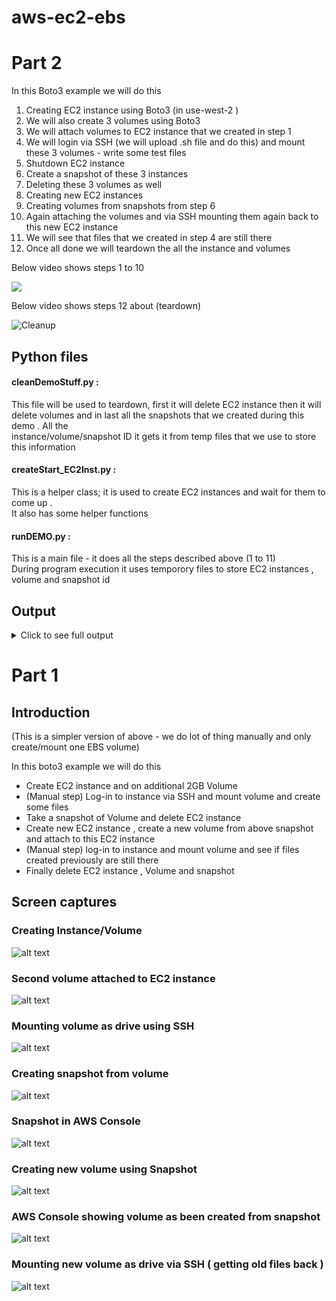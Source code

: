 # aws-ec2-ebs
# Part 2 

  In this Boto3 example we will do this 
  
  1) Creating EC2 instance using Boto3 (in use-west-2 )
2) We will also create 3 volumes using Boto3 
3) We will attach volumes to EC2 instance that we created in step 1 
4) We will login via SSH (we will upload .sh file and do this) and mount these 3 volumes - write some test files 
5) Shutdown EC2 instance 
6) Create a snapshot of these 3 instances 
7) Deleting these 3 volumes as well 
8) Creating new EC2 instances 
9) Creating volumes from snapshots from step 6 
10) Again attaching the volumes and via SSH mounting them again back to this new EC2 instance 
11) We will see that files that we created in step 4 are still there
12) Once all done we will teardown the all the instance and volumes 

Below video shows steps 1 to 10

[![](http://img.youtube.com/vi/qSnlbtMrUKk/0.jpg)](http://www.youtube.com/watch?v=qSnlbtMrUKk "EC2 EBS Volume demo ")

Below video shows steps 12 about (teardown) 

![Cleanup](https://github.com/ishswar/aws-ec2-ebs/blob/master/ec2_ebs_part_2/images/aws_ec2_ebs_cleanup.gif?raw=true)

## Python files

#### cleanDemoStuff.py :   

This file will be used to teardown, first it will delete EC2 instance then it will  
                    delete volumes and in last all the snapshots that we created during this demo . All the   
                    instance/volume/snapshot ID it gets it from temp files that we use to store this information  

#### createStart_EC2Inst.py :  

This is a helper class; it is used to create EC2 instances and wait for them to come up .  
It also has some helper functions    

#### runDEMO.py :  

This is a main file - it does all the steps described above (1 to 11)  
During program execution it uses temporory files to store EC2 instances , volume and snapshot id  

## Output

<details>
  <summary>Click to see full output</summary>
#### yes, even hidden code blocks!

```bash
➜  ec2_ebs_part_2 git:(master) ✗ ./runDEMO.py
2019-08-29 14:48:11 =========================== Creating EC2 instance ============================
2019-08-29 14:48:12 EC2 instance has been created with ID : i-05e3a81e15d4dd5b3
  Now ... Waiting for instance to enter running state
2019-08-29 14:48:35 Instance is running now waiting for it to initialized
2019-08-29 14:48:35 Instance status : initializing
2019-08-29 14:49:21 Instance status : initializing
2019-08-29 14:50:06 Instance status : initializing
2019-08-29 14:50:51 Instance status : ok
2019-08-29 14:50:51 Checking if instance has Public IP - else we will wait for it be assigned
2019-08-29 14:50:51 Public IP assigned to this instance is: 34.213.241.250
2019-08-29 14:50:51 ============= Creating EBS volumes and attaching to EC2 instance =============
2019-08-29 14:50:51 [VOL-0]created 2 gig volume in azone us-west-2b volumeId=vol-0be26bfc21cf6f834
2019-08-29 14:50:51 [VOL-0]volume state=creating
2019-08-29 14:50:51 [VOL-0]volume state = creating
2019-08-29 14:50:51 [VOL-0]Volume is not ready
2019-08-29 14:50:53 [VOL-0]volume state = creating
2019-08-29 14:50:53 [VOL-0]Volume is not ready
2019-08-29 14:50:55 [VOL-0]volume state = creating
2019-08-29 14:50:55 [VOL-0]Volume is not ready
2019-08-29 14:50:58 [VOL-0]volume state = available
2019-08-29 14:50:58 [VOL-0]attached volume to EC2 instance
2019-08-29 14:50:58 [VOL-0]volume_id :vol-0be26bfc21cf6f834 has been saved to file: ./tempfiles/volumeidfile0
2019-08-29 14:50:58

2019-08-29 14:50:58 [VOL-1]created 2 gig volume in azone us-west-2b volumeId=vol-09211645e89e451a3
2019-08-29 14:50:58 [VOL-1]volume state=creating
2019-08-29 14:50:58 [VOL-1]volume state = creating
2019-08-29 14:50:58 [VOL-1]Volume is not ready
2019-08-29 14:51:00 [VOL-1]volume state = creating
2019-08-29 14:51:00 [VOL-1]Volume is not ready
2019-08-29 14:51:02 [VOL-1]volume state = available
2019-08-29 14:51:03 [VOL-1]attached volume to EC2 instance
2019-08-29 14:51:03 [VOL-1]volume_id :vol-09211645e89e451a3 has been saved to file: ./tempfiles/volumeidfile1
2019-08-29 14:51:03

2019-08-29 14:51:03 [VOL-2]created 2 gig volume in azone us-west-2b volumeId=vol-011d7d3acd61c88b7
2019-08-29 14:51:03 [VOL-2]volume state=creating
2019-08-29 14:51:03 [VOL-2]volume state = creating
2019-08-29 14:51:03 [VOL-2]Volume is not ready
2019-08-29 14:51:05 [VOL-2]volume state = creating
2019-08-29 14:51:05 [VOL-2]Volume is not ready
2019-08-29 14:51:07 [VOL-2]volume state = creating
2019-08-29 14:51:07 [VOL-2]Volume is not ready
2019-08-29 14:51:09 [VOL-2]volume state = available
2019-08-29 14:51:10 [VOL-2]attached volume to EC2 instance
2019-08-29 14:51:10 [VOL-2]volume_id :vol-011d7d3acd61c88b7 has been saved to file: ./tempfiles/volumeidfile2
2019-08-29 14:51:10

2019-08-29 14:51:10 ======================= Adding volumes to EC2 instance =======================
2019-08-29 14:51:10 Uploading Sell script that will create disk (form volumes) and map it to drive
2019-08-29 14:51:10 Command we are using is
scp -i ../../../../../AWS/ubuntuvm/pshah2019v2.pem /Users/pshah1/DevOps/AWS/ubuntuvm/aws-cli/w8/ec2_ebs_part_2/scripts/mapEBStoDriver.sh ec2-user@34.213.241.250:~
Warning: Permanently added '34.213.241.250' (ECDSA) to the list of known hosts.
mapEBStoDriver.sh                                                                                                                                                                                         100% 2478    89.3KB/s   00:00
2019-08-29 14:51:10 Now we will run above shell script (via SSH) to create mapping
 Command we are using is
ssh -i ../../../../../AWS/ubuntuvm/pshah2019v2.pem ec2-user@34.213.241.250 "./mapEBStoDriver.sh /dev/sdf /dev/sdg /dev/sdh"
List of partitions
major minor  #blocks  name

 202        0    8388608 xvda
 202        1    8386543 xvda1
 202       80    2097152 xvdf
 202       96    2097152 xvdg
output of lsblk
NAME    MAJ:MIN RM SIZE RO TYPE MOUNTPOINT
xvda    202:0    0   8G  0 disk
└─xvda1 202:1    0   8G  0 part /
xvdf    202:80   0   2G  0 disk
xvdg    202:96   0   2G  0 disk
################ About to map 3 devices [/dev/sdf /dev/sdg /dev/sdh] to respetive drives #######################
[/dev/sdf] starting to work on device: /dev/sdf
[/dev/sdf] About to map device /dev/sdf as /mnt/data-store_0
[/dev/sdf] check data on device /dev/sdf
/dev/sdf: symbolic link to xvdf
[/dev/sdf] listing deviceName
/dev/sdf
[/dev/sdf] About to make a file system on device /dev/sdf , we will use ext4 file format
mke2fs 1.43.5 (04-Aug-2017)
Creating filesystem with 524288 4k blocks and 131072 inodes
Filesystem UUID: b24cc03d-581a-43b4-97b2-9308612b5ad2
Superblock backups stored on blocks:
	32768, 98304, 163840, 229376, 294912

Allocating group tables: done
Writing inode tables: done
Creating journal (16384 blocks): done
Writing superblocks and filesystem accounting information: done

[/dev/sdf] Now lets mount /dev/sdf to drive /mnt/data-store_0
[/dev/sdf] CD in to new drive and create a sample file
[/dev/sdf] output of file that we just wrote
[/dev/sdf] ---------- START of file content ---------
        This is a sample text for file /dev/sdf on mapped driver /mnt/data-store_0
[/dev/sdf] ---------- END of file content --------




[/dev/sdg] starting to work on device: /dev/sdg
[/dev/sdg] About to map device /dev/sdg as /mnt/data-store_1
[/dev/sdg] check data on device /dev/sdg
/dev/sdg: symbolic link to xvdg
[/dev/sdg] listing deviceName
/dev/sdg
[/dev/sdg] About to make a file system on device /dev/sdg , we will use ext4 file format
mke2fs 1.43.5 (04-Aug-2017)
Creating filesystem with 524288 4k blocks and 131072 inodes
Filesystem UUID: 236fc820-8aa8-4e89-8d2c-1301425d240d
Superblock backups stored on blocks:
	32768, 98304, 163840, 229376, 294912

Allocating group tables: done
Writing inode tables: done
Creating journal (16384 blocks): done
Writing superblocks and filesystem accounting information: done

[/dev/sdg] Now lets mount /dev/sdg to drive /mnt/data-store_1
[/dev/sdg] CD in to new drive and create a sample file
[/dev/sdg] output of file that we just wrote
[/dev/sdg] ---------- START of file content ---------
        This is a sample text for file /dev/sdg on mapped driver /mnt/data-store_1
[/dev/sdg] ---------- END of file content --------




[/dev/sdh] starting to work on device: /dev/sdh
[/dev/sdh] About to map device /dev/sdh as /mnt/data-store_2
[/dev/sdh] check data on device /dev/sdh
/dev/sdh: symbolic link to xvdh
[/dev/sdh] listing deviceName
/dev/sdh
[/dev/sdh] About to make a file system on device /dev/sdh , we will use ext4 file format
mke2fs 1.43.5 (04-Aug-2017)
Creating filesystem with 524288 4k blocks and 131072 inodes
Filesystem UUID: 97e243ef-d4bd-41b6-8496-cbf243040e66
Superblock backups stored on blocks:
	32768, 98304, 163840, 229376, 294912

Allocating group tables: done
Writing inode tables: done
Creating journal (16384 blocks): done
Writing superblocks and filesystem accounting information: done

[/dev/sdh] Now lets mount /dev/sdh to drive /mnt/data-store_2
[/dev/sdh] CD in to new drive and create a sample file
[/dev/sdh] output of file that we just wrote
[/dev/sdh] ---------- START of file content ---------
        This is a sample text for file /dev/sdh on mapped driver /mnt/data-store_2
[/dev/sdh] ---------- END of file content --------




################ END OF device mapping #######################
All Mounting done lets see if it get listed in df command
Filesystem     Type     1K-blocks    Used Available Use% Mounted on
devtmpfs       devtmpfs    494100      72    494028   1% /dev
tmpfs          tmpfs       504748       0    504748   0% /dev/shm
/dev/xvda1     ext4       8189348 1129424   6959676  14% /
/dev/xvdf      ext4       1998672    6148   1871284   1% /mnt/data-store_0
/dev/xvdg      ext4       1998672    6148   1871284   1% /mnt/data-store_1
/dev/xvdh      ext4       1998672    6148   1871284   1% /mnt/data-store_2
2019-08-29 14:51:13 Now we will log-in again via SSH and check if files exists
 Command we are using is
ssh -i ../../../../../AWS/ubuntuvm/pshah2019v2.pem ec2-user@34.213.241.250 "ls -la /mnt/data-store_*"
/mnt/data-store_0:
total 28
drwxrwxrwx 3 root     root      4096 Aug 29 21:51 .
drwxr-xr-x 5 root     root      4096 Aug 29 21:51 ..
drwx------ 2 root     root     16384 Aug 29 21:51 lost+found
-rw-rw-r-- 1 ec2-user ec2-user    83 Aug 29 21:51 testFile_0.txt

/mnt/data-store_1:
total 28
drwxrwxrwx 3 root     root      4096 Aug 29 21:51 .
drwxr-xr-x 5 root     root      4096 Aug 29 21:51 ..
drwx------ 2 root     root     16384 Aug 29 21:51 lost+found
-rw-rw-r-- 1 ec2-user ec2-user    83 Aug 29 21:51 testFile_1.txt

/mnt/data-store_2:
total 28
drwxrwxrwx 3 root     root      4096 Aug 29 21:51 .
drwxr-xr-x 5 root     root      4096 Aug 29 21:51 ..
drwx------ 2 root     root     16384 Aug 29 21:51 lost+found
-rw-rw-r-- 1 ec2-user ec2-user    83 Aug 29 21:51 testFile_2.txt
2019-08-29 14:51:14 Sleeping 40 seconds so linux/OS can flush data to EBS before we take a snapshots
2019-08-29 14:51:54 ====================== will create snapshot of volumes =======================
2019-08-29 14:51:54 Creating snapshot for volume: vol-0be26bfc21cf6f834
2019-08-29 14:51:54 Created snapshot name=ucsc-aws-class-1753071,id=snap-0cff51451a59700c0
2019-08-29 14:51:54 wrote snapshot-id into file: ./tempfiles/snapshotid0
2019-08-29 14:51:54 Creating snapshot for volume: vol-09211645e89e451a3
2019-08-29 14:51:54 Created snapshot name=ucsc-aws-class-9099504,id=snap-02319784844cbe3bc
2019-08-29 14:51:54 wrote snapshot-id into file: ./tempfiles/snapshotid1
2019-08-29 14:51:55 Creating snapshot for volume: vol-011d7d3acd61c88b7
2019-08-29 14:51:55 Created snapshot name=ucsc-aws-class-6583968,id=snap-033ab34e8706200a7
2019-08-29 14:51:55 wrote snapshot-id into file: ./tempfiles/snapshotid2
2019-08-29 14:51:55 ==================== Terminating & Deleting EC2 instance =====================
2019-08-29 14:51:55 ============== Wait for Old EC2 instance is deleted and stopped ==============
2019-08-29 14:51:55  Wait for instance: i-05e3a81e15d4dd5b3to stop before we proceed with deleting volumes

2019-08-29 14:51:55 terminated instance
2019-08-29 14:51:55 Instance has not gone down yet .. will wait
2019-08-29 14:52:15 Instance has not gone down yet .. will wait
2019-08-29 14:52:35 ========================== will now delete volumes ===========================
2019-08-29 14:52:35 Deleting volume:vol-0be26bfc21cf6f834
2019-08-29 14:52:35 Deleted volume: vol-0be26bfc21cf6f834
2019-08-29 14:52:35 Deleting volume:vol-09211645e89e451a3
2019-08-29 14:52:36 Deleted volume: vol-09211645e89e451a3
2019-08-29 14:52:36 Deleting volume:vol-011d7d3acd61c88b7
2019-08-29 14:52:36 Deleted volume: vol-011d7d3acd61c88b7
2019-08-29 14:52:36 ============= Create new EC2 instance for attaching volumes back =============
2019-08-29 14:52:37 EC2 instance has been created with ID : i-0380337ce7ba10e59
  Now ... Waiting for instance to enter running state
2019-08-29 14:53:00 Instance is running now waiting for it to initialized
2019-08-29 14:53:00 Instance status : initializing
2019-08-29 14:53:45 Instance status : initializing
2019-08-29 14:54:30 Instance status : initializing
2019-08-29 14:55:15 Instance status : initializing
2019-08-29 14:56:00 Instance status : ok
2019-08-29 14:56:00 Checking if instance has Public IP - else we will wait for it be assigned
2019-08-29 14:56:00 Public IP assigned to this instance is: 54.184.233.79
2019-08-29 14:56:00 wrote new instance id out to file ./tempfiles/instidfile
2019-08-29 14:56:00 ===== Create a new volumes from snapshot and then attach to EC2 instance =====
2019-08-29 14:56:00 using snapshot-id:snap-0cff51451a59700c0
2019-08-29 14:56:01 created volume vol-08e540fce043d60e7 in availability-zone us-west-2b from snapshot=snap-0cff51451a59700c0
2019-08-29 14:56:01 volume state=creating
2019-08-29 14:56:01 volume state = creating
2019-08-29 14:56:01 Volume is not ready
2019-08-29 14:56:21 volume state = available
2019-08-29 14:56:21 [VOL-0]volume_id :vol-08e540fce043d60e7 has been saved to file: ./tempfiles/volumeidfile0
2019-08-29 14:56:21

2019-08-29 14:56:21 attached volume to EC2 instance
2019-08-29 14:56:21 using snapshot-id:snap-02319784844cbe3bc
2019-08-29 14:56:21 created volume vol-0f998d306540d37d9 in availability-zone us-west-2b from snapshot=snap-02319784844cbe3bc
2019-08-29 14:56:21 volume state=creating
2019-08-29 14:56:21 volume state = creating
2019-08-29 14:56:21 Volume is not ready
2019-08-29 14:56:42 volume state = available
2019-08-29 14:56:42 [VOL-1]volume_id :vol-0f998d306540d37d9 has been saved to file: ./tempfiles/volumeidfile1
2019-08-29 14:56:42

2019-08-29 14:56:42 attached volume to EC2 instance
2019-08-29 14:56:42 using snapshot-id:snap-033ab34e8706200a7
2019-08-29 14:56:42 created volume vol-091f13d08ad2e39e2 in availability-zone us-west-2b from snapshot=snap-033ab34e8706200a7
2019-08-29 14:56:42 volume state=creating
2019-08-29 14:56:42 volume state = creating
2019-08-29 14:56:42 Volume is not ready
2019-08-29 14:57:02 volume state = available
2019-08-29 14:57:02 [VOL-2]volume_id :vol-091f13d08ad2e39e2 has been saved to file: ./tempfiles/volumeidfile2
2019-08-29 14:57:02

2019-08-29 14:57:03 attached volume to EC2 instance
2019-08-29 14:57:03 ================ Re-mapping volumes back to new EC2 instance =================
2019-08-29 14:57:03 Uploading Sell script that will create disk (form volumes) and map it as drive
2019-08-29 14:57:03 Command we are using is
scp -i ../../../../../AWS/ubuntuvm/pshah2019v2.pem /Users/pshah1/DevOps/AWS/ubuntuvm/aws-cli/w8/ec2_ebs_part_2/scripts/mapEBSasDriveDirect.sh ec2-user@54.184.233.79:~
Warning: Permanently added '54.184.233.79' (ECDSA) to the list of known hosts.
mapEBSasDriveDirect.sh                                                                                                                                                                                    100% 1890    66.0KB/s   00:00
2019-08-29 14:57:03 Now we will run above shell script (via SSH) to create mapping
 Command we are using is
ssh -i ../../../../../AWS/ubuntuvm/pshah2019v2.pem ec2-user@54.184.233.79 "./mapEBSasDriveDirect.sh /dev/sdf /dev/sdg /dev/sdh"
List of partitions
major minor  #blocks  name

 202        0    8388608 xvda
 202        1    8386543 xvda1
 202       80    2097152 xvdf
 202       96    2097152 xvdg
output of lsblk
NAME    MAJ:MIN RM SIZE RO TYPE MOUNTPOINT
xvda    202:0    0   8G  0 disk
└─xvda1 202:1    0   8G  0 part /
xvdf    202:80   0   2G  0 disk
xvdg    202:96   0   2G  0 disk
Total # volumes listed in lsblk output are 5
Total # volumes listed in lsblk output are 6
we found our voluems that we were expeting;lets mount them
output of df -h
Filesystem      Size  Used Avail Use% Mounted on
devtmpfs        483M   72K  483M   1% /dev
tmpfs           493M     0  493M   0% /dev/shm
/dev/xvda1      7.9G  1.1G  6.7G  14% /
Above output of 'lsblk' should show there are 3 devices but they are not mapped to any drives (eveident from 'df -h' ouput)
################ About to re-map/re-mount 3 devices [/dev/sdf /dev/sdg /dev/sdh] to respetive drives #######################
[/dev/sdf] starting to work on device: /dev/sdf
[/dev/sdf] About to map device /dev/sdf as /mnt/dz_0
[/dev/sdf] Done mounting volume /dev/sdf


[/dev/sdg] starting to work on device: /dev/sdg
[/dev/sdg] About to map device /dev/sdg as /mnt/dz_1
[/dev/sdg] Done mounting volume /dev/sdg


[/dev/sdh] starting to work on device: /dev/sdh
[/dev/sdh] About to map device /dev/sdh as /mnt/dz_2
[/dev/sdh] Done mounting volume /dev/sdh


################ END OF device re-mapping #######################
All Mounting done lets see if it get listed in df command
Filesystem     Type     1K-blocks    Used Available Use% Mounted on
devtmpfs       devtmpfs    494100      72    494028   1% /dev
tmpfs          tmpfs       504748       0    504748   0% /dev/shm
/dev/xvda1     ext4       8189348 1129416   6959684  14% /
/dev/xvdf      ext4       1998672    6148   1871284   1% /mnt/dz_0
/dev/xvdg      ext4       1998672    6148   1871284   1% /mnt/dz_1
/dev/xvdh      ext4       1998672    6148   1871284   1% /mnt/dz_2
list files in all new mapped drives (we should see our old files still present there)
ls -la /mnt/dz_0 /mnt/dz_1 /mnt/dz_2
2019-08-29 14:57:14 Now we will log-in again via SSH and check if files exists
 Command we are using is
ssh -i ../../../../../AWS/ubuntuvm/pshah2019v2.pem ec2-user@54.184.233.79 "ls -la /mnt/dz_*"
/mnt/dz_0:
total 28
drwxrwxrwx 3 root     root      4096 Aug 29 21:51 .
drwxr-xr-x 5 root     root      4096 Aug 29 21:57 ..
drwx------ 2 root     root     16384 Aug 29 21:51 lost+found
-rw-rw-r-- 1 ec2-user ec2-user    83 Aug 29 21:51 testFile_0.txt

/mnt/dz_1:
total 28
drwxrwxrwx 3 root     root      4096 Aug 29 21:51 .
drwxr-xr-x 5 root     root      4096 Aug 29 21:57 ..
drwx------ 2 root     root     16384 Aug 29 21:51 lost+found
-rw-rw-r-- 1 ec2-user ec2-user    83 Aug 29 21:51 testFile_1.txt

/mnt/dz_2:
total 28
drwxrwxrwx 3 root     root      4096 Aug 29 21:51 .
drwxr-xr-x 5 root     root      4096 Aug 29 21:57 ..
drwx------ 2 root     root     16384 Aug 29 21:51 lost+found
-rw-rw-r-- 1 ec2-user ec2-user    83 Aug 29 21:51 testFile_2.txt
2019-08-29 14:57:14 =========================== ---- END of Demo ----- ===========================
2019-08-29 14:57:14 =======
*** Note ***
Run cleanDemoStuff.py to tear everything down =======
```
</details>



# Part 1 

## Introduction 

  (This is a simpler version of above 
    - we do lot of thing manually and only create/mount one EBS volume)
  
  In this boto3 example we will do this 
  
-   Create EC2 instance and on additional 2GB Volume
-   (Manual step) Log-in to instance via SSH and mount volume and create some
    files 
-   Take a snapshot of Volume and delete EC2 instance 
-   Create new EC2 instance , create a new volume from above snapshot and 
    attach to this EC2 instance 
-   (Manual step) log-in to instance and mount volume and see if files created
    previously are still there
-   Finally delete EC2 instance , Volume and snapshot  
  
## Screen captures 
  
### Creating Instance/Volume 

![alt text](https://github.com/ishswar/aws-ec2-ebs/blob/master/ec2_ebs_part_1/part1_Create_EC2_Voluem_1.jpg?raw=true)

### Second volume attached to EC2 instance 

![alt text](https://github.com/ishswar/aws-ec2-ebs/blob/master/ec2_ebs_part_1/part1_EC2_instance_volumes_attached_2.jpg?raw=true)

### Mounting volume as drive using SSH

![alt text](https://github.com/ishswar/aws-ec2-ebs/blob/master/ec2_ebs_part_1/part1_SSH_Mounting_volume_as_drive_3.jpg?raw=true)

### Creating snapshot from volume  

![alt text](https://github.com/ishswar/aws-ec2-ebs/blob/master/ec2_ebs_part_1/part1_Snapshot_of_volume_4.jpg?raw=true)

### Snapshot in AWS Console  

![alt text](https://github.com/ishswar/aws-ec2-ebs/blob/master/ec2_ebs_part_1/part1_Snapshot_of_volume_AWS_Console_4.jpg?raw=true)

### Creating new volume using Snapshot  

![alt text](https://github.com/ishswar/aws-ec2-ebs/blob/master/ec2_ebs_part_1/part1_EC2_Attaching_volume_from_Snapshot_5.jpg?raw=true)

### AWS Console showing volume as been created from snapshot   

![alt text](https://github.com/ishswar/aws-ec2-ebs/blob/master/ec2_ebs_part_1/part1_New_Volume_from_snapshot_6.jpg?raw=true)

### Mounting new volume as drive via SSH ( getting old files back )  

![alt text](https://github.com/ishswar/aws-ec2-ebs/blob/master/ec2_ebs_part_1/part1_SSH_Mounting_Volume_and_retriveing_filesback_7.jpg?raw=true)
